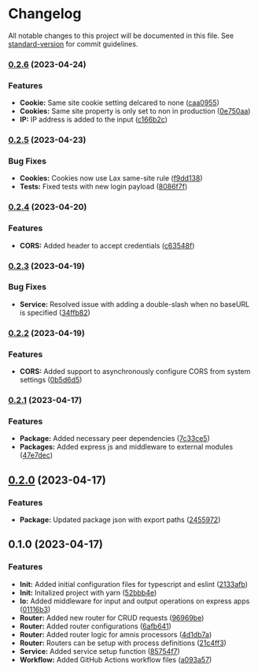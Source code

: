 # Changelog

All notable changes to this project will be documented in this file. See [standard-version](https://github.com/conventional-changelog/standard-version) for commit guidelines.

### [0.2.6](https://github.com/amnis-dev/amnis-express/compare/v0.2.5...v0.2.6) (2023-04-24)


### Features

* **Cookie:** Same site cookie setting delcared to none ([caa0955](https://github.com/amnis-dev/amnis-express/commit/caa0955a8d0d3b64dae6357aedf1bb328a5cf2bd))
* **Cookies:** Same site property is only set to non in production ([0e750aa](https://github.com/amnis-dev/amnis-express/commit/0e750aabc3d708155c8326c62ddcb11f64b0cfa2))
* **IP:** IP address is added to the input ([c166b2c](https://github.com/amnis-dev/amnis-express/commit/c166b2cf921401ed83d8354ffa959962f499a3ce))

### [0.2.5](https://github.com/amnis-dev/amnis-express/compare/v0.2.4...v0.2.5) (2023-04-23)


### Bug Fixes

* **Cookies:** Cookies now use Lax same-site rule ([f9dd138](https://github.com/amnis-dev/amnis-express/commit/f9dd138545b8c83f663ea4d3e15eecc92657d92f))
* **Tests:** Fixed tests with new login payload ([8086f7f](https://github.com/amnis-dev/amnis-express/commit/8086f7f18985e4a1d35f9c6f49c74de1ebcb7e51))

### [0.2.4](https://github.com/amnis-dev/amnis-express/compare/v0.2.3...v0.2.4) (2023-04-20)


### Features

* **CORS:** Added header to accept credentials ([c63548f](https://github.com/amnis-dev/amnis-express/commit/c63548f48eb5fc8555b202533403cca0d1bc4187))

### [0.2.3](https://github.com/amnis-dev/amnis-express/compare/v0.2.2...v0.2.3) (2023-04-19)


### Bug Fixes

* **Service:** Resolved issue with adding a double-slash when no baseURL is specified ([34ffb82](https://github.com/amnis-dev/amnis-express/commit/34ffb8281983b5d6780c383312677cefef3172bf))

### [0.2.2](https://github.com/amnis-dev/amnis-express/compare/v0.2.1...v0.2.2) (2023-04-19)


### Features

* **CORS:** Added support to asynchronously configure CORS from system settings ([0b5d6d5](https://github.com/amnis-dev/amnis-express/commit/0b5d6d5761698d66f2302fbc88afad4614939a7f))

### [0.2.1](https://github.com/amnis-dev/amnis-express/compare/v0.2.0...v0.2.1) (2023-04-17)


### Features

* **Package:** Added necessary peer dependencies ([7c33ce5](https://github.com/amnis-dev/amnis-express/commit/7c33ce526bc9a2ed01c42f7f009a69e55648fa9d))
* **Packages:** Added express js and middleware to external modules ([47e7dec](https://github.com/amnis-dev/amnis-express/commit/47e7dec4404943ba3ceac412c48c12f752fa3318))

## [0.2.0](https://github.com/amnis-dev/amnis-express/compare/v0.1.0...v0.2.0) (2023-04-17)


### Features

* **Package:** Updated package json with export paths ([2455972](https://github.com/amnis-dev/amnis-express/commit/24559723237794f16d5933c451279710aaee7d22))

## 0.1.0 (2023-04-17)


### Features

* **Init:** Added initial configuration files for typescript and eslint ([2133afb](https://github.com/amnis-dev/amnis-express/commit/2133afbb47712ade6c467bbaa3d615d59d2f6ffe))
* **Init:** Initalized project with yarn ([52bbb4e](https://github.com/amnis-dev/amnis-express/commit/52bbb4e4ed18d93c15978535b4158bcb82f784a9))
* **Io:** Added middleware for input and output operations on express apps ([01116b3](https://github.com/amnis-dev/amnis-express/commit/01116b3d0a7b2943dcb13b99f7f67a30a0508466))
* **Router:** Added new router for CRUD requests ([96969be](https://github.com/amnis-dev/amnis-express/commit/96969bea3b79fe803ac0c5eafa17d3c78d1b8822))
* **Router:** Added router configurations ([6afb641](https://github.com/amnis-dev/amnis-express/commit/6afb641b83ec7f798ec7edd46b31d7dbd48a67e6))
* **Router:** Added router logic for amnis processors ([4d1db7a](https://github.com/amnis-dev/amnis-express/commit/4d1db7a6fbef69740955d385548f4a820a94abe6))
* **Router:** Routers can be setup with process definitions ([21c4ff3](https://github.com/amnis-dev/amnis-express/commit/21c4ff3a421f67399a614347ff54ae169aae2a14))
* **Service:** Added service setup function ([85754f7](https://github.com/amnis-dev/amnis-express/commit/85754f7804ccfc4e4aa80960fee093eb266b71a7))
* **Workflow:** Added GitHub Actions workflow files ([a093a57](https://github.com/amnis-dev/amnis-express/commit/a093a57f82c9374752cec234aa68f26794a139f0))
